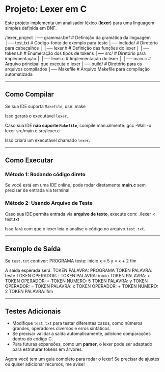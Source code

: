 # Projeto: Lexer em C
Este projeto implementa um analisador léxico (**lexer**) para uma linguagem simples definida em BNF.

/lexer_project
│── grammar.bnf    # Definição da gramática da linguagem
│── test.txt       # Código-fonte de exemplo para teste
│── include/       # Diretório para cabeçalhos
│   │── lexer.h    # Definição das funções do lexer
│   │── tokens.h   # Enumeração dos tipos de tokens
│── src/           # Diretório para implementação
│   │── lexer.c    # Implementação do lexer
│   │── main.c     # Arquivo principal que executa o lexer
│── build/         # Diretório para os arquivos compilados
│── Makefile       # Arquivo Makefile para compilação automatizada


---

## Como Compilar
Se sua IDE suporta `Makefile`, use:
make

Isso gerará o executável `lexer`.

Caso sua IDE **não suporte `Makefile`**, compile manualmente:
gcc -Wall -o lexer src/main.c src/lexer.c

Isso criará um executável chamado `lexer`.

---

## Como Executar
### Método 1: Rodando código direto
Se você está em uma IDE online, pode rodar diretamente **main.c** sem precisar de entrada via terminal. 

### Método 2: Usando Arquivo de Teste
Caso sua IDE permita entrada via **arquivo de texto**, execute com:
./lexer < test.txt

Isso fará com que o lexer leia e analise o código no arquivo `test.txt`.

---

## Exemplo de Saída
Se `test.txt` contiver:
PROGRAMA teste:
inicio
x = 5
y = x + 2
fim

A saída esperada será:
TOKEN PALAVRA: PROGRAMA
TOKEN PALAVRA: teste
TOKEN OPERADOR: :
TOKEN PALAVRA: inicio
TOKEN PALAVRA: x
TOKEN OPERADOR: =
TOKEN NUMERO: 5
TOKEN PALAVRA: y
TOKEN OPERADOR: =
TOKEN PALAVRA: x
TOKEN OPERADOR: +
TOKEN NUMERO: 2
TOKEN PALAVRA: fim

---

## Testes Adicionais
- Modifique `test.txt` para testar diferentes casos, como números grandes, operadores diversos e erros sintáticos.
- Se precisar validar a saída automaticamente, adicione comparações dentro do código C.
- Para futuras expansões, como um **parser**, o lexer pode ser adaptado para estruturar tokens em árvores.

Agora você tem um guia completo para rodar o lexer! Se precisar de ajustes ou quiser adicionar recursos, me avise!
